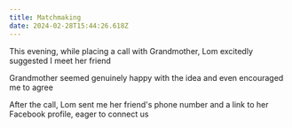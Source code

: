 ```yaml
---
title: Matchmaking
date: 2024-02-28T15:44:26.618Z
---
```


This evening, while placing a call with Grandmother, Lom excitedly suggested I meet her friend

Grandmother seemed genuinely happy with the idea and even encouraged me to agree

After the call, Lom sent me her friend's phone number and a link to her Facebook profile, eager to connect us
